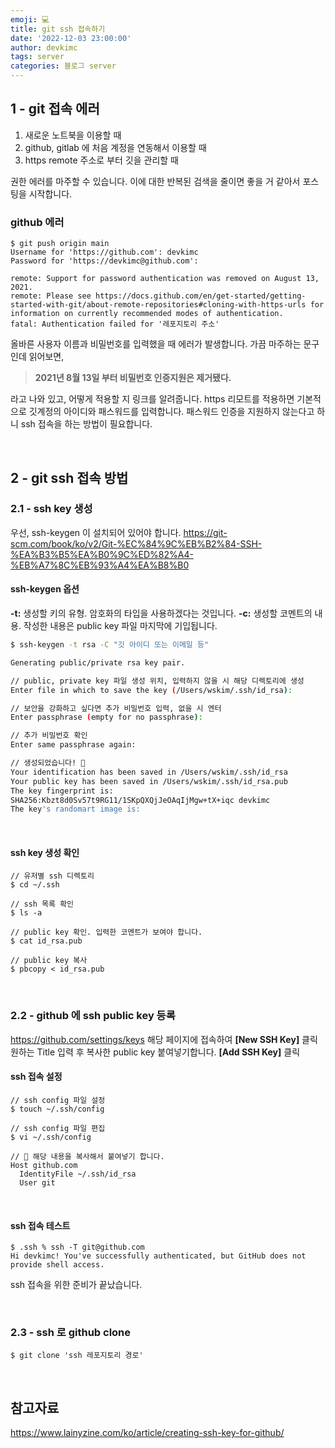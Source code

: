 ```yaml
---
emoji: 💻
title: git ssh 접속하기
date: '2022-12-03 23:00:00'
author: devkimc
tags: server
categories: 블로그 server
---
```


## 1 - git 접속 에러

1. 새로운 노트북을 이용할 때
2. github, gitlab 에 처음 계정을 연동해서 이용할 때
3. https remote 주소로 부터 깃을 관리할 때

권한 에러를 마주할 수 있습니다.
이에 대한 반복된 검색을 줄이면 좋을 거 같아서 포스팅을 시작합니다.

### github 에러

```
$ git push origin main
Username for 'https://github.com': devkimc
Password for 'https://devkimc@github.com':

remote: Support for password authentication was removed on August 13, 2021.
remote: Please see https://docs.github.com/en/get-started/getting-started-with-git/about-remote-repositories#cloning-with-https-urls for information on currently recommended modes of authentication.
fatal: Authentication failed for '레포지토리 주소'

```

올바른 사용자 이름과 비밀번호를 입력했을 때 에러가 발생합니다.
가끔 마주하는 문구인데 읽어보면,

> **2021년 8월 13일 부터 비밀번호 인증지원은 제거됐다.**

라고 나와 있고, 어떻게 적용할 지 링크를 알려줍니다.
https 리모트를 적용하면 기본적으로 깃계정의 아이디와 패스워드를 입력합니다.
패스워드 인증을 지원하지 않는다고 하니 ssh 접속을 하는 방법이 필요합니다.

<br />

## 2 - git ssh 접속 방법

### 2.1 - ssh key 생성

우선, ssh-keygen 이 설치되어 있어야 합니다.
https://git-scm.com/book/ko/v2/Git-%EC%84%9C%EB%B2%84-SSH-%EA%B3%B5%EA%B0%9C%ED%82%A4-%EB%A7%8C%EB%93%A4%EA%B8%B0
<br />

#### ssh-keygen 옵션

**-t:** 생성할 키의 유형. 암호화의 타입을 사용하겠다는 것입니다.
**-c:** 생성할 코멘트의 내용. 작성한 내용은 public key 파일 마지막에 기입됩니다.
<br />

```bash
$ ssh-keygen -t rsa -C "깃 아이디 또는 이메일 등"

Generating public/private rsa key pair.

// public, private key 파일 생성 위치, 입력하지 않을 시 해당 디렉토리에 생성
Enter file in which to save the key (/Users/wskim/.ssh/id_rsa):

// 보안을 강화하고 싶다면 추가 비밀번호 입력, 없을 시 엔터
Enter passphrase (empty for no passphrase):

// 추가 비밀번호 확인
Enter same passphrase again:

// 생성되었습니다! 👏
Your identification has been saved in /Users/wskim/.ssh/id_rsa
Your public key has been saved in /Users/wskim/.ssh/id_rsa.pub
The key fingerprint is:
SHA256:Kbzt8d0Sv57t9RG11/1SKpQXQjJeOAqIjMgw+tX+iqc devkimc
The key's randomart image is:
```

<br />

#### ssh key 생성 확인

```
// 유저별 ssh 디렉토리
$ cd ~/.ssh

// ssh 목록 확인
$ ls -a

// public key 확인. 입력한 코멘트가 보여야 합니다.
$ cat id_rsa.pub

// public key 복사
$ pbcopy < id_rsa.pub
```

<br />

### 2.2 - github 에 ssh public key 등록

https://github.com/settings/keys
해당 페이지에 접속하여 **[New SSH Key]** 클릭
원하는 Title 입력 후 복사한 public key 붙여넣기합니다.
**[Add SSH Key]** 클릭

#### ssh 접속 설정

```
// ssh config 파일 설정
$ touch ~/.ssh/config

// ssh config 파일 편집
$ vi ~/.ssh/config

// 📝 해당 내용을 복사해서 붙여넣기 합니다.
Host github.com
  IdentityFile ~/.ssh/id_rsa
  User git

```

<br />

#### ssh 접속 테스트

```
$ .ssh % ssh -T git@github.com
Hi devkimc! You've successfully authenticated, but GitHub does not provide shell access.
```

ssh 접속을 위한 준비가 끝났습니다.

<br />

### 2.3 - ssh 로 github clone

```
$ git clone 'ssh 레포지토리 경로'

```

<br />

## 참고자료

https://www.lainyzine.com/ko/article/creating-ssh-key-for-github/

```toc

```
